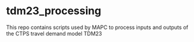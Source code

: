 # tdm23_processing

This repo contains scripts used by MAPC to process inputs and outputs of the CTPS travel demand model TDM23
